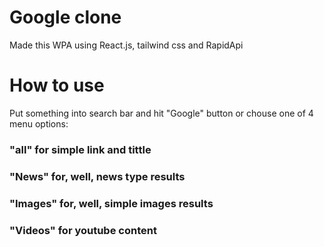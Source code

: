 # Google clone

Made this WPA using React.js, tailwind css and RapidApi

# How to use

Put something into search bar and hit "Google" button or chouse one of 4 menu options: 

### "all" for simple link and tittle
### "News" for, well, news type results
### "Images" for, well, simple images results
### "Videos" for youtube content
